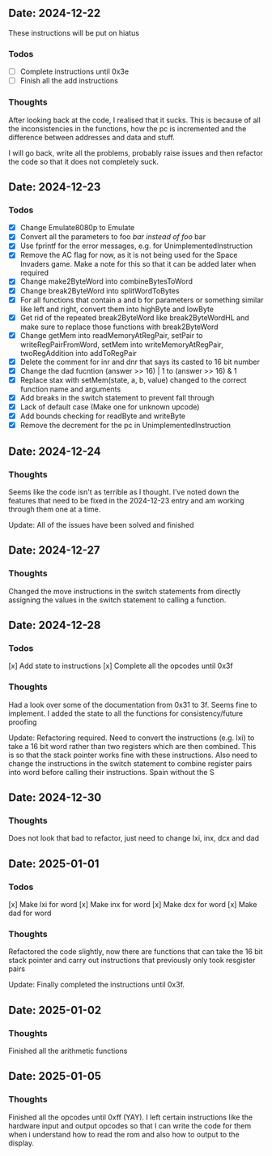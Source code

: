 ## Date: 2024-12-22

These instructions will be put on hiatus
### Todos
- [ ] Complete instructions until 0x3e
- [ ] Finish all the add instructions

### Thoughts
After looking back at the code, I realised that it sucks. This is because of all the inconsistencies
in the functions, how the pc is incremented and the difference between addresses and data and stuff.

I will go back, write all the problems, probably raise issues and then refactor the code so that it
does not completely suck.

## Date: 2024-12-23

### Todos
- [x] Change Emulate8080p to Emulate
- [x] Convert all the parameters to foo *bar instead of foo* bar
- [x] Use fprintf for the error messages, e.g. for UnimplementedInstruction
- [x] Remove the AC flag for now, as it is not being used for the Space Invaders game. Make a note for
this so that it can be added later when required
- [x] Change make2ByteWord into combineBytesToWord
- [x] Change break2ByteWord into splitWordToBytes
- [x] For all functions that contain a and b for parameters or something similar like left and right, convert them into
highByte and lowByte
- [x] Get rid of the repeated break2ByteWord like break2ByteWordHL and make sure to replace those
functions with break2ByteWord
- [x] Change getMem into readMemoryAtRegPair, setPair to writeRegPairFromWord, setMem into
writeMemoryAtRegPair, twoRegAddition into addToRegPair
- [x] Delete the comment for inr and dnr that says its casted to 16 bit number
- [x] Change the dad fucntion (answer >> 16) | 1 to (answer >> 16) & 1
- [x] Replace stax with setMem(state, a, b, value) changed to the correct function name and arguments
- [x] Add breaks in the switch statement to prevent fall through
- [x] Lack of default case (Make one for unknown upcode)
- [x] Add bounds checking for readByte and writeByte
- [x] Remove the decrement for the pc in UnimplementedInstruction

## Date: 2024-12-24

### Thoughts
Seems like the code isn't as terrible as I thought. I've noted down the features that need to be
fixed in the 2024-12-23 entry and am working through them one at a time.

Update: All of the issues have been solved and finished


## Date: 2024-12-27

### Thoughts
Changed the move instructions in the switch statements from directly assigning the values in the
switch statement to calling a function.


## Date: 2024-12-28

### Todos
[x] Add state to instructions
[x] Complete all the opcodes until 0x3f

### Thoughts
Had a look over some of the documentation from 0x31 to 3f. Seems fine to implement. I added the
state to all the functions for consistency/future proofing

Update:
Refactoring required. Need to convert the instructions (e.g. lxi) to take a 16 bit word rather than
two registers which are then combined. This is so that the stack pointer works fine with these
instructions. Also need to change the instructions in the switch statement to combine register pairs
into word before calling their instructions. Spain without the S


## Date: 2024-12-30

### Thoughts
Does not look that bad to refactor, just need to change lxi, inx, dcx and dad

## Date: 2025-01-01

### Todos
[x] Make lxi for word
[x] Make inx for word
[x] Make dcx for word
[x] Make dad for word

### Thoughts

Refactored the code slightly, now there are functions that can take the 16 bit stack pointer and
carry out instructions that previously only took resgister pairs

Update: Finally completed the instructions until 0x3f.

## Date: 2025-01-02

### Thoughts
Finished all the arithmetic functions

## Date: 2025-01-05

### Thoughts
Finished all the opcodes until 0xff (YAY). I left certain instructions like the hardware input and
output opcodes so that I can write the code for them when i understand how to read the rom and also
how to output to the display.
